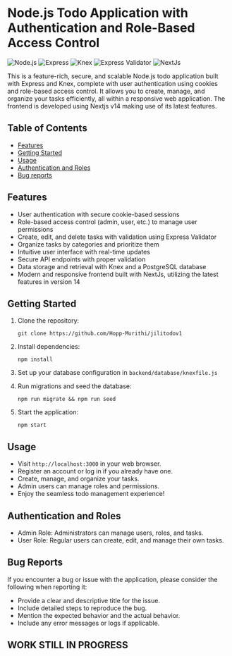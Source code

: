 # Node.js Todo Application with Authentication and Role-Based Access Control

![Node.js](https://img.shields.io/badge/Node.js-14.0+-green.svg)
![Express](https://img.shields.io/badge/Express-4.17+-blue.svg)
![Knex](https://img.shields.io/badge/Knex-0.95+-orange.svg)
![Express Validator](https://img.shields.io/badge/Express%20Validator-6.9+-purple.svg)
![NextJs](https://img.shields.io/badge/next-v14-blue.svg)

This is a feature-rich, secure, and scalable Node.js todo application built with Express and Knex, complete with user authentication using cookies and role-based access control. It allows you to create, manage, and organize your tasks efficiently, all within a responsive web application. The frontend is developed using Nextjs v14 making use of its latest features.

## Table of Contents

- [Features](#features)
- [Getting Started](#getting-started)
- [Usage](#usage)
- [Authentication and Roles](#authentication-and-roles)
- [Bug reports](#bug-reports)


## Features

- User authentication with secure cookie-based sessions
- Role-based access control (admin, user, etc.) to manage user permissions
- Create, edit, and delete tasks with validation using Express Validator
- Organize tasks by categories and prioritize them
- Intuitive user interface with real-time updates
- Secure API endpoints with proper validation
- Data storage and retrieval with Knex and a PostgreSQL database
- Modern and responsive frontend built with NextJs, utilizing the latest features in version 14

## Getting Started

1. Clone the repository:

    ```shell
    git clone https://github.com/Hopp-Murithi/jilitodov1
    ```

2. Install dependencies:

    ```shell
    npm install
    ```

3. Set up your database configuration in `backend/database/knexfile.js`

4. Run migrations and seed the database:

    ```shell
    npm run migrate && npm run seed
    ```

5. Start the application:

    ```shell
    npm start
    ```


## Usage

- Visit `http://localhost:3000` in your web browser.
- Register an account or log in if you already have one.
- Create, manage, and organize your tasks.
- Admin users can manage roles and permissions.
- Enjoy the seamless todo management experience!

## Authentication and Roles

- Admin Role: Administrators can manage users, roles, and tasks.
- User Role: Regular users can create, edit, and manage their own tasks.

## Bug Reports

If you encounter a bug or issue with the application, please consider the following when reporting it:

- Provide a clear and descriptive title for the issue.
- Include detailed steps to reproduce the bug.
- Mention the expected behavior and the actual behavior.
- Include any error messages or logs if applicable.

## WORK STILL IN PROGRESS